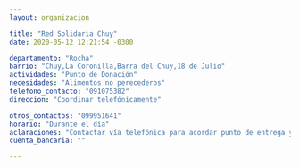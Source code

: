 ```yaml
---
layout: organizacion

title: "Red Solidaria Chuy"
date: 2020-05-12 12:21:54 -0300

departamento: "Rocha"
barrio: "Chuy,La Coronilla,Barra del Chuy,18 de Julio"
actividades: "Punto de Donación"
necesidades: "Alimentos no perecederos"
telefono_contacto: "091075382"
direccion: "Coordinar telefónicamente"

otros_contactos: "099951641"
horario: "Durante el día"
aclaraciones: "Contactar vía telefónica para acordar punto de entrega y solicitud de apoyo"
cuenta_bancaria: ""

---
```

